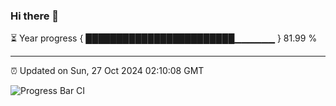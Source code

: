 ### Hi there 👋

⏳ Year progress { ████████████████████████▁▁▁▁▁▁ } 81.99 %

---

⏰ Updated on Sun, 27 Oct 2024 02:10:08 GMT

![Progress Bar CI](https://github.com/IshwaranRudhara/GIT-ACTION/workflows/Progress%20Bar%20CI/badge.svg)
